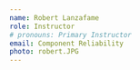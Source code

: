```yaml
---
name: Robert Lanzafame
role: Instructor
# pronouns: Primary Instructor
email: Component Reliability
photo: robert.JPG
---
```


<!-- [Schedule an appointment](#){: .btn .btn-outline } -->
